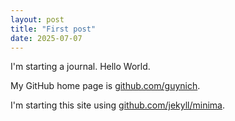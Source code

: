 ```yaml
---
layout: post
title: "First post"
date: 2025-07-07
---
```


I'm starting a journal.  Hello World.

My GitHub home page is
[github.com/guynich](https://github.com/guynich).

I'm starting this site using
[github.com/jekyll/minima](https://github.com/jekyll/minima).
